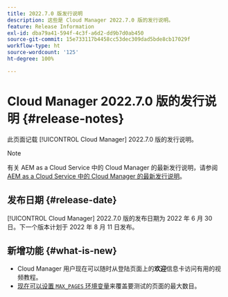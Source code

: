 ```yaml
---
title: 2022.7.0 版发行说明
description: 这些是 Cloud Manager 2022.7.0 版的发行说明。
feature: Release Information
exl-id: dba79a41-594f-4c3f-a6d2-dd9b7d0ab450
source-git-commit: 15e733117b4458cc53dec309dad5bde8cb17029f
workflow-type: ht
source-wordcount: '125'
ht-degree: 100%

---
```


# Cloud Manager 2022.7.0 版的发行说明 {#release-notes}

此页面记载 [!UICONTROL Cloud Manager] 2022.7.0 版的发行说明。

>[!NOTE]
>
>有关 AEM as a Cloud Service 中的 Cloud Manager 的最新发行说明，请参阅 [AEM as a Cloud Service 中的 Cloud Manager 的最新发行说明](https://experienceleague.adobe.com/docs/experience-manager-cloud-service/content/implementing/using-cloud-manager/release-notes-cloud-manager/release-notes-cm-current.html)。

## 发布日期 {#release-date}

[!UICONTROL Cloud Manager] 2022.7.0 版的发布日期为 2022 年 6 月 30 日。下一个版本计划于 2022 年 8 月 11 日发布。

## 新增功能 {#what-is-new}

* Cloud Manager 用户现在可以随时从登陆页面上的&#x200B;**欢迎**&#x200B;信息卡访问有用的视频教程。
* [现在可以设置 `MAX_PAGES` 环境变量](/help/using/code-quality-testing.md#crawler)来覆盖要测试的页面的最大数目。
